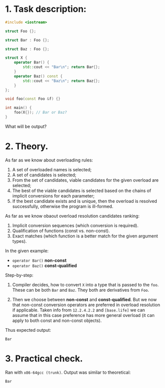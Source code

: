 # 1. Task description:

```cpp
#include <iostream>

struct Foo {};

struct Bar : Foo {};

struct Baz : Foo {};

struct X {
    operator Bar() { 
        std::cout << "Bar\n"; return Bar{};
    }
    operator Baz() const { 
        std::cout << "Baz\n"; return Baz{}; 
    }
};

void foo(const Foo &f) {}

int main() { 
    foo(X{}); // Bar or Baz?
}
```

What will be output?

# 2. Theory.

As far as we know about overloading rules:
1. A set of overloaded names is selected;
2. A set of candidates is selected;
3. From the set of candidates, viable candidates for the given overload are selected;
4. The best of the viable candidates is selected based on the chains of implicit conversions for each parameter;
5. If the best candidate exists and is unique, then the overload is resolved successfully, otherwise the program is ill-formed.

As far as we know obaout overload resolution candidates ranking:
1. Implicit conversion sequences (which conversion is required).
2. Qualification of functions (const vs. non-const).
3. Exact matches (which function is a better match for the given argument types).

In the given example:
- `operator Bar()` **non-const**
- `operator Baz()` **const-qualified**

Step-by-step:

1. Compiler decides, how to convert `X` into a type that is passed to the `foo`. These can be both `Bar` and `Baz`. They both are derivatives from `Foo`.

2. Then we choose between **non-const** and **const-qualified**. But we now that non-const conversion operators are preferred in overload resolution if applicable. Taken info from `12.2.4.2.2` and `[base.life]` we can assume that in this case preference has more general overload (it can apply to both const and non-const objects).

Thus expected output:
```
Bar
```

# 3. Practical check.

Ran with `x86-64gcc (trunk)`. Output was similar to theoretical:

```
Bar
```

